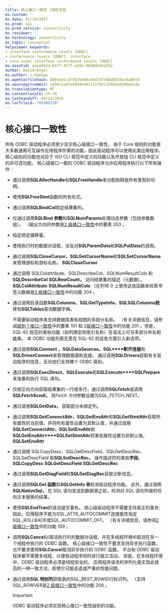 ```yaml
---
title: 核心接口一致性 |微软文档
ms.custom: ''
ms.date: 01/19/2017
ms.prod: sql
ms.prod_service: connectivity
ms.reviewer: ''
ms.technology: connectivity
ms.topic: conceptual
helpviewer_keywords:
- interface conformance levels [ODBC]
- conformance levels [ODBC], interface
- core-level interface conformance levels [ODBC]
ms.assetid: aaaa864a-6477-45ff-a50a-96d8db66a252
author: David-Engel
ms.author: v-daenge
ms.openlocfilehash: 886ded1cd79b35488c0d47df3dbd8055dc6a8016
ms.sourcegitcommit: ce94c2ad7a50945481172782c270b5b0206e61de
ms.translationtype: MT
ms.contentlocale: zh-CN
ms.lasthandoff: 04/14/2020
ms.locfileid: "81302129"
---
```

# <a name="core-interface-conformance"></a>核心接口一致性
所有 ODBC 驱动程序必须至少显示核心级接口一致性。 由于 Core 级别的功能是大多数通用可互操作应用程序所需的功能，因此驱动程序可以使用此类应用程序。 核心级别的功能也对应于 ISO CLI 规范中定义的功能以及开放组 CLI 规范中定义的非可选功能。 核心级接口一致的 ODBC 驱动程序允许应用程序执行以下所有操作：  
  
-   通过调用**SQLAllocHandle**和**SQLFreeHandle**来分配和释放所有类型的句柄。  
  
-   使用**SQLFreeStmt**函数的所有形式。  
  
-   通过调用**SQLBindCol**绑定结果集列。  
  
-   仅通过调用**SQLBind 参数**和**SQLNumParams**处理动态参数（包括参数数组）。 （输出方向的参数是[2 级接口一致性](../../../odbc/reference/develop-app/level-2-interface-conformance.md)中的要素 203 。  
  
-   指定绑定偏移量。  
  
-   使用执行时的数据对话框，涉及对**SQLParamData**和**SQLPutData**的调用。  
  
-   通过调用**SQLCloseCursor、SQLGetCursorName**和**SQLSetCursorName**来管理游标和游标名称。 **SQLCloseCursor**  
  
-   通过调用 SQLColattribute、SQLDescribeCol、SQLNumResultCols 和**SQLDescribeCol** **SQLRowCount，** 访问结果集的描述（元数据）。 **SQLColAttribute** **SQLNumResultCols** （在列号 0 上使用这些函数来检索书签元数据是[2 级接口一致性](../../../odbc/reference/develop-app/level-2-interface-conformance.md)中的功能 204 。  
  
-   通过调用目录函数**SQLColumns、SQLGetTypeInfo、SQL****SQLColumns****统计**和**SQLTables**查询数据字典。  
  
     不需要驱动程序来支持数据库表和视图的多部分名称。 （有关详细信息，请参阅[级别 1 接口一致性](../../../odbc/reference/develop-app/level-1-interface-conformance.md)中的要素 101 和 2[级接口一致性](../../../odbc/reference/develop-app/level-2-interface-conformance.md)中的功能 201 。但是，SQL-92 规范的某些功能（如列限定和索引名称）在语法上可与多部分命名相媲美。 本 ODBC 功能列表无意在 SQL-92 的这些方面引入新选项。  
  
-   通过调用**SQLConnect** **、SQLDataSources、SQL****断开连接**和**SQLDriverConnect**来管理数据源和连接。 通过调用**SQLDrivers**获取有关驱动程序的信息，无论他们支持哪个 ODBC 级别。  
  
-   通过调用**SQLExecDirect、SQLExecute**和**SQLExecute****SQLPrepare**来准备和执行 SQL 语句。  
  
-   仅按正向方向获取结果集的一行或多行，通过调用**SQLFetch**或调用**SQLFetchScroll，** 将*Fetch 方向*参数设置为SQL_FETCH_NEXT。  
  
-   通过调用**SQLGetData，** 获取部分未绑定列。  
  
-   通过调用**SQLGetConnectAttr、SQLGetEnvAttr**和**SQLGetStmtAttr**获取所有属性的当前值，并将所有属性设置为其默认值，并通过调用**SQLSetConnectAttr、SQLSetEnvAttr**和**SQLGetEnvAttr****SQLSetStmtAttr**将某些属性设置为非默认值。 **SQLSetEnvAttr**  
  
-   通过调用 SQLCopyDesc、SQLGetDescField、SQLGetDescRec、SQLSetDescField 和**SQLSetDescRec，** 操作描述符的某些**字段**。 **SQLCopyDesc** **SQLGetDescField** **SQLGetDescRec**  
  
-   通过调用**SQLGetDiagField**和**SQLGetDiagRec**获取诊断信息。  
  
-   通过调用**SQLGet 函数**和**SQLGetInfo 来**检测驱动程序功能。 此外，通过调用**SQLNativeSql，** 在 SQL 语句发送到数据源之前，检测对 SQL 语句所做的任何文本替换的结果。  
  
-   使用**SQLEndTran**的语法提交事务。 核心级驱动程序不需要支持真正的事务;因此，应用程序不能为SQL_ATTR_AUTOCOMMIT连接属性指定SQL_ROLLBACK或SQL_AUTOCOMMIT_OFF。 （有关详细信息，请参阅[2 级接口一致性](../../../odbc/reference/develop-app/level-2-interface-conformance.md)中的功能 109 。  
  
-   调用**SQLCancel**以取消执行时的数据对话框，并在多线程环境中取消在另一个线程中执行的 ODBC 函数。 核心级接口一致性不要求支持异步执行函数，也不要求使用**SQLCancel**取消异步执行的 ODBC 函数。 平台和 ODBC 驱动程序都不需要多线程，以便驱动程序同时进行独立活动。 但是，在多线程环境中，ODBC 驱动程序必须是线程安全的。 应用程序请求的序列化是实现此规范的一种一致方法，即使它可能会造成严重的性能问题。  
  
-   通过调用**SQL 特别列**获取表的SQL_BEST_ROWID行标识列。 （支持SQL_ROWVER是[2 级接口一致性](../../../odbc/reference/develop-app/level-2-interface-conformance.md)中的功能 208 。  
  
    > [!IMPORTANT]  
    >  ODBC 驱动程序必须实现核心接口一致性级别的功能。
